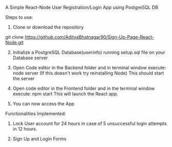 A Simple React-Node User Registration/Login App using PostgreSQL DB



Steps to use:

1. Clone or download the repository

git clone https://github.com/AdityaBhatnagar90/Sign-Up-Page-React-Node.git

2. Initialize a PostgreSQL Database(userinfo) running setup.sql file on your Database server

3. Open Code editor in the Backend folder and in terminal window execute: 
node server
(If this doesn't work try reinstalling Node) 
This should start the server

5. Open code editor in the Frontend folder and in the terminal window execute:
npm start 
This will launch the React app.

6. You can now access the App


Functionalities Implemented:

1. Lock User account for 24 hours in case of 5 unsuccessful login attempts in 12 hours.

2. Sign Up and Login Forms
